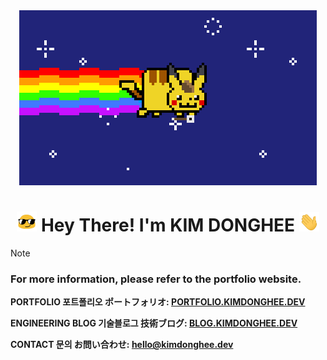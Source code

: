 <div align="center">
<img
src="assets/img/pikachu.gif" />
</div>

<div align="center"><h1><img src="assets/img/sunglass.gif" width="32" /> Hey There! I'm KIM DONGHEE <img
src="assets/img/hi.gif" width="32" /></h1></div>

> [!NOTE]
> ### For more information, please refer to the portfolio website.
> 
> **PORTFOLIO 포트폴리오 ポートフォリオ: <a href="https://portfolio.kimdonghee.dev">PORTFOLIO.KIMDONGHEE.DEV</a>**
> 
> **ENGINEERING BLOG 기술블로그 技術ブログ: <b><a href="https://blog.kimdonghee.dev">BLOG.KIMDONGHEE.DEV</a>**
> 
> **CONTACT 문의 お問い合わせ: <b><a href="mailto:hello@kimdonghee.dev">hello@kimdonghee.dev</a>**
